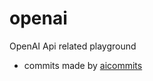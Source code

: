 # openai

OpenAI Api related playground

- commits made by [aicommits](https://github.com/Nutlope/aicommits)
